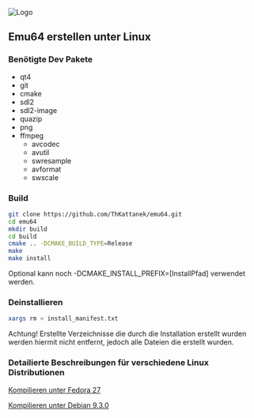 ![Logo](http://www.emu64-projekt.de/images/emu64_logo_120_120.png)

## Emu64 erstellen unter Linux

### Benötigte Dev Pakete 
- qt4
- git
- cmake
- sdl2
- sdl2-image
- quazip
- png
- ffmpeg
  - avcodec
  - avutil
  - swresample
  - avformat
  - swscale

### Build
```bash
git clone https://github.com/ThKattanek/emu64.git
cd emu64
mkdir build
cd build
cmake .. -DCMAKE_BUILD_TYPE=Release
make
make install
```
Optional kann noch -DCMAKE_INSTALL_PREFIX=[InstallPfad] verwendet werden.

### Deinstallieren
```bash
xargs rm < install_manifest.txt
```
Achtung! Erstellte Verzeichnisse die durch die Installation erstellt wurden werden hiermit nicht entfernt, jedoch alle Dateien die erstellt wurden.

### Detailierte Beschreibungen für verschiedene Linux Distributionen

[Kompilieren unter Fedora 27](https://github.com/ThKattanek/emu64/wiki/Emu64-auf-Fedora-27-kompilieren)

[Kompilieren unter Debian 9.3.0](https://github.com/ThKattanek/emu64/wiki/Emu64-auf-Debian-9.3.0-kompilieren)

